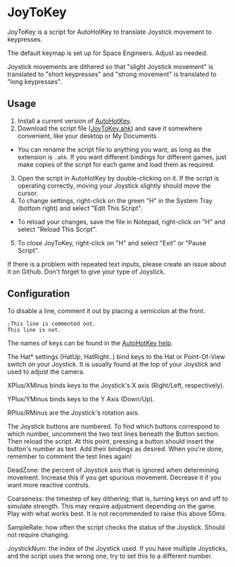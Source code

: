 JoyToKey
========
JoyToKey is a script for AutoHotKey to translate Joystick movement to keypresses.

The default keymap is set up for Space Engineers. Adjust as needed.

Joystick movements are dithered so that "slight Joystick movement" is translated to
"short keypresses" and "strong movement" is translated to "long keypresses".

Usage
-----

1. Install a current version of [AutoHotKey](http://www.autohotkey.com/).
2. Download the script file
([JoyToKey.ahk](https://raw.githubusercontent.com/FeepingCreature/joytokey/master/JoyToKey.ahk))
and save it somewhere convenient, like your desktop or My Documents.
  * You can rename the script file to anything you want, as long as the extension is `.ahk`.
    If you want different bindings for different games, just make copies of the script for each game
	and load them as required.
3. Open the script in AutoHotKey by double-clicking on it. If the script is operating correctly, moving your Joystick slightly should move the cursor.
4. To change settings, right-click on the green "H" in the System Tray (bottom right) and select "Edit This Script".
  * To reload your changes, save the file in Notepad, right-click on "H" and select "Reload This Script".
5. To close JoyToKey, right-click on "H" and select "Exit" or "Pause Script".

If there is a problem with repeated text inputs, please create an issue about
it on Github. Don't forget to give your type of Joystick.

Configuration
-------------

To disable a line, comment it out by placing a semicolon at the front.

    ;This line is commented out.
	This line is not.

The names of keys can be found in the [AutoHotKey help](http://www.autohotkey.com/docs/KeyList.htm).

The Hat* settings (HatUp, HatRight..) bind keys to the Hat or Point-Of-View switch on your Joystick.
It is usually found at the top of your Joystick and used to adjust the camera.

XPlus/XMinus binds keys to the Joystick's X axis (Right/Left, respectively).

YPlus/YMinus binds keys to the Y Axis (Down/Up).

RPlus/RMinus are the Joystick's rotation axis.

The Joystick buttons are numbered. To find which buttons correspond to which number,
uncomment the two test lines beneath the Button section. Then reload the script. At this
point, pressing a button should insert the button's number as text. Add their bindings as
desired. When you're done, remember to comment the test lines again!

DeadZone: the percent of Joystick axis that is ignored when determining movement. Increase this if
you get spurious movement. Decrease it if you want more reactive controls.

Coarseness: the timestep of key dithering; that is, turning keys on and off to simulate strength.
This may require adjustment depending on the game. Play with what works best. It is not recommended
to raise this above 50ms.

SampleRate: how often the script checks the status of the Joystick. Should not require changing.

JoystickNum: the index of the Joystick used. If you have multiple Joysticks, and the script uses
the wrong one, try to set this to a different number.
